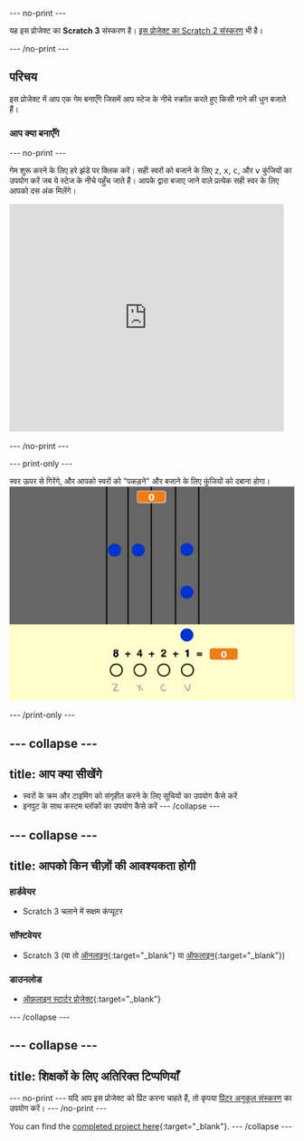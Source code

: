 \--- no-print \---

यह इस प्रोजेक्ट का **Scratch 3** संस्करण है। [इस प्रोजेक्ट का Scratch 2 संस्करण](https://projects.raspberrypi.org/en/projects/binary-hero-scratch2) भी है।

\--- /no-print \---

## परिचय

इस प्रोजेक्ट में आप एक गेम बनाएँगे जिसमें आप स्टेज के नीचे स्क्रॉल करते हुए किसी गाने की धुन बजाते हैं।

### आप क्या बनाएँगे

\--- no-print \---

गेम शुरू करने के लिए हरे झंडे पर क्लिक करें। सही स्वरों को बजाने के लिए <kbd>z</kbd>, <kbd>x</kbd>, <kbd>c</kbd>, और <kbd>v</kbd> कुंजियों का उपयोग करें जब ये स्टेज के नीचे पहुँच जाते हैं। आपके द्वारा बजाए जाने वाले प्रत्येक सही स्वर के लिए आपको दस अंक मिलेंगे।

<div class="scratch-preview">
  <iframe allowtransparency="true" width="485" height="402" src="https://scratch.mit.edu/projects/embed/259028053/?autostart=false" frameborder="0" scrolling="no"></iframe>
</div>

\--- /no-print \---

\--- print-only \---

स्वर ऊपर से गिरेंगे, और आपको स्वरों को "पकड़ने" और बजाने के लिए कुंजियों को दबाना होगा। ![शोकेस](images/showcase.png)

\--- /print-only \---

## \--- collapse \---

## title: आप क्या सीखेंगे

+ स्वरों के क्रम और टाइमिंग को संगृहीत करने के लिए सूचियों का उपयोग कैसे करें
+ इनपुट के साथ कस्टम ब्लॉकों का उपयोग कैसे करें \--- /collapse \---

## \--- collapse \---

## title: आपको किन चीज़ों की आवश्यकता होगी

### हार्डवेयर

+ Scratch 3 चलाने में सक्षम कंप्यूटर

### सॉफ्टवेयर

+ Scratch 3 (या तो [ऑनलाइन](http://rpf.io/scratchon){:target="_blank"} या [ऑफलाइन](http://rpf.io/scratchoff){:target="_blank"})

### डाउनलोड

+ [ऑफ़लाइन स्टार्टर प्रोजेक्ट](http://rpf.io/p/en/binary-hero-go){:target="_blank"}

\--- /collapse \---

## \--- collapse \---

## title: शिक्षकों के लिए अतिरिक्त टिप्पणियाँ

\--- no-print \--- यदि आप इस प्रोजेक्ट को प्रिंट करना चाहते हैं, तो कृपया [प्रिंटर अनुकूल संस्करण](https://projects.raspberrypi.org/en/projects/binary-hero/print) का उपयोग करें। \--- /no-print \---

You can find the [completed project here](http://rpf.io/p/en/binary-hero-get){:target="_blank"}. \--- /collapse \---